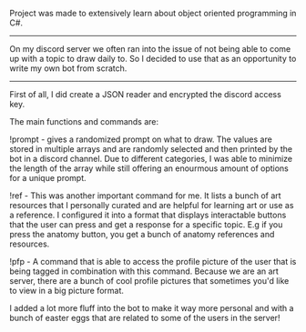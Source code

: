 Project was made to extensively learn about object oriented programming in C#.

---------------------------------------------------------------------

On my discord server we often ran into the issue of not being able to come up with a topic to draw daily to.
So I decided to use that as an opportunity to write my own bot from scratch.

---------------------------------------------------------------------
First of all, I did create a JSON reader and encrypted the discord access key.

The main functions and commands are:

!prompt - gives a randomized prompt on what to draw. 
The values are stored in multiple arrays and are randomly selected and then printed by the bot in a discord channel. 
Due to different categories, I was able to minimize the length of the array while still offering an enourmous amount of options for a unique prompt.

!ref - This was another important command for me. It lists a bunch of art resources that I personally curated and are helpful for learning art or use as a reference.
I configured it into a format that displays interactable buttons that the user can press and get a response for a specific topic.
E.g if you press the anatomy button, you get a bunch of anatomy references and resources.

!pfp - A command that is able to access the profile picture of the user that is being tagged in combination with this command. 
Because we are an art server, there are a bunch of cool profile pictures that sometimes you'd like to view in a big picture format.

I added a lot more fluff into the bot to make it way more personal and with a bunch of easter eggs that are related to some of the users in the server!
